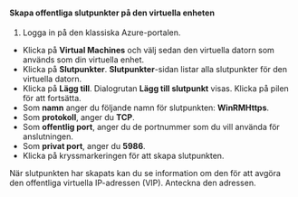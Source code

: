#### Skapa offentliga slutpunkter på den virtuella enheten
1. Logga in på den klassiska Azure-portalen.

* Klicka på **Virtual Machines** och välj sedan den virtuella datorn som används som din virtuella enhet.
* Klicka på **Slutpunkter**. **Slutpunkter**-sidan listar alla slutpunkter för den virtuella datorn.
* Klicka på **Lägg till**. Dialogrutan **Lägg till slutpunkt** visas. Klicka på pilen för att fortsätta.
* Som **namn** anger du följande namn för slutpunkten: **WinRMHttps**.
* Som **protokoll**, anger du **TCP**.
* Som **offentlig port**, anger du de portnummer som du vill använda för anslutningen.
* Som **privat port**, anger du **5986**.
* Klicka på kryssmarkeringen för att skapa slutpunkten.

När slutpunkten har skapats kan du se information om den för att avgöra den offentliga virtuella IP-adressen (VIP). Anteckna den adressen.

<!--HONumber=Sep16_HO3-->


